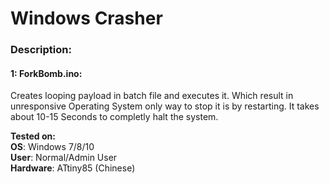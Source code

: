 # Windows Crasher

### Description:

#### 1: ForkBomb.ino:<br>
Creates looping payload in batch file and executes it. Which result in unresponsive Operating System only way to stop it is by restarting. 
It takes about 10-15 Seconds to completly halt the system.<br>

**Tested on:**<br>
**OS**: Windows 7/8/10<br>
**User**: Normal/Admin User<br>
**Hardware**: ATtiny85 (Chinese)
